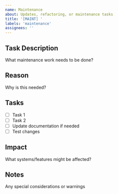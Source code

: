 ```yaml
---
name: Maintenance
about: Updates, refactoring, or maintenance tasks
title: '[MAINT] '
labels: 'maintenance'
assignees: ''
---
```


## Task Description
What maintenance work needs to be done?

## Reason
Why is this needed?

## Tasks
- [ ] Task 1
- [ ] Task 2
- [ ] Update documentation if needed
- [ ] Test changes

## Impact
What systems/features might be affected?

## Notes
Any special considerations or warnings
